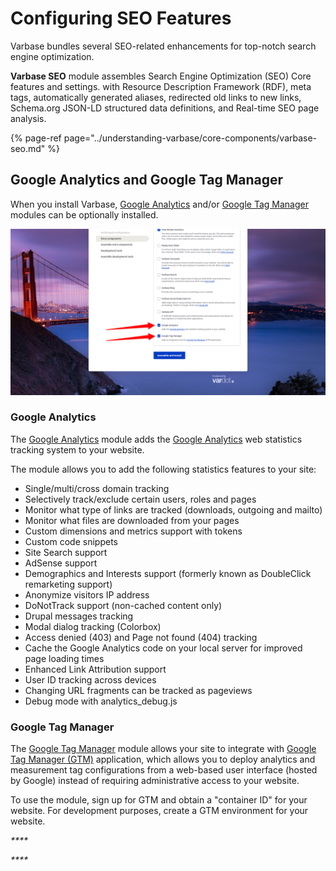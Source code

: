 # Configuring SEO Features

Varbase bundles several SEO-related enhancements for top-notch search engine optimization.

**Varbase SEO** module assembles Search Engine Optimization \(SEO\) Core features and settings. with Resource Description Framework \(RDF\), meta tags, automatically generated aliases, redirected old links to new links, Schema.org JSON-LD structured data definitions, and Real-time SEO page analysis.

{% page-ref page="../understanding-varbase/core-components/varbase-seo.md" %}

## Google Analytics and Google Tag Manager

When you install Varbase, [Google Analytics](https://www.drupal.org/project/google_analytics) and/or [Google Tag Manager](https://www.drupal.org/project/google_tag) modules can be optionally installed.

![Varbase Installation Step - Extra Components](../../.gitbook/assets/extra-components-varbase9-install.png)



### Google Analytics

The [Google Analytics](https://www.drupal.org/project/google_analytics) module adds the [Google Analytics](https://marketingplatform.google.com/about/analytics/) web statistics tracking system to your website.

The module allows you to add the following statistics features to your site:

* Single/multi/cross domain tracking
* Selectively track/exclude certain users, roles and pages
* Monitor what type of links are tracked \(downloads, outgoing and mailto\)
* Monitor what files are downloaded from your pages
* Custom dimensions and metrics support with tokens
* Custom code snippets
* Site Search support
* AdSense support
* Demographics and Interests support \(formerly known as DoubleClick remarketing support\)
* Anonymize visitors IP address
* DoNotTrack support \(non-cached content only\)
* Drupal messages tracking
* Modal dialog tracking \(Colorbox\)
* Access denied \(403\) and Page not found \(404\) tracking
* Cache the Google Analytics code on your local server for improved page loading times
* Enhanced Link Attribution support
* User ID tracking across devices
* Changing URL fragments can be tracked as pageviews
* Debug mode with analytics\_debug.js

### Google Tag Manager

The [Google Tag Manager](https://www.drupal.org/project/google_tag) module allows your site to integrate with [Google Tag Manager \(GTM\)](https://tagmanager.google.com/) application, which allows you to deploy analytics and measurement tag configurations from a web-based user interface \(hosted by Google\) instead of requiring administrative access to your website.

To use the module, sign up for GTM and obtain a "container ID" for your website. For development purposes, create a GTM environment for your website.

_\*\*\*\*_

_\*\*\*\*_





